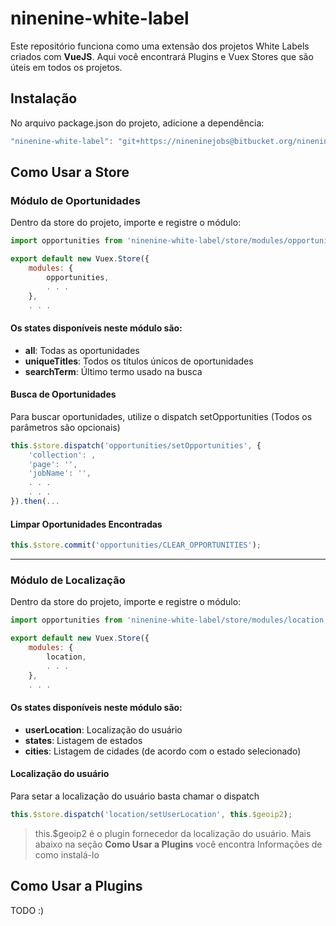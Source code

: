 # ninenine-white-label
Este repositório funciona como uma extensão dos projetos White Labels criados com **VueJS**. Aqui você encontrará Plugins e Vuex Stores que são úteis em todos os projetos.

## Instalação
No arquivo package.json do projeto, adicione a dependência:
```javascript
"ninenine-white-label": "git+https://nineninejobs@bitbucket.org/nineninejobs/ninenine-white-label.git",
```

## Como Usar a Store

### Módulo de Oportunidades
Dentro da store do projeto, importe e registre o módulo:
```javascript
import opportunities from 'ninenine-white-label/store/modules/opportunities'

export default new Vuex.Store({
	modules: {
		opportunities,
		. . . 
	},
	. . .
```

#### Os states disponíveis neste módulo são:
- **all**: Todas as oportunidades
- **uniqueTitles**: Todos os títulos únicos de oportunidades
- **searchTerm**: Último termo usado na busca


#### Busca de Oportunidades
Para buscar oportunidades, utilize o dispatch setOpportunities (Todos os parâmetros são opcionais)
```javascript
this.$store.dispatch('opportunities/setOpportunities', {
	'collection': ,
	'page': '',
	'jobName': '',
	. . .
	. . .
}).then(...
```

#### Limpar Oportunidades Encontradas
```javascript
this.$store.commit('opportunities/CLEAR_OPPORTUNITIES');
```

------------

### Módulo de Localização
Dentro da store do projeto, importe e registre o módulo:
```javascript
import opportunities from 'ninenine-white-label/store/modules/location'

export default new Vuex.Store({
	modules: {
		location,
		. . . 
	},
	. . .
```

#### Os states disponíveis neste módulo são:
- **userLocation**: Localização do usuário
- **states**: Listagem de estados
- **cities**: Listagem de cidades (de acordo com o estado selecionado)

#### Localização do usuário
Para setar a localização do usuário basta chamar o dispatch
```javascript
this.$store.dispatch('location/setUserLocation', this.$geoip2);
```

> this.$geoip2 é o plugin fornecedor da localização do usuário. Mais abaixo na seção **Como Usar a Plugins** você encontra Informações de como instalá-lo

## Como Usar a Plugins
TODO :)